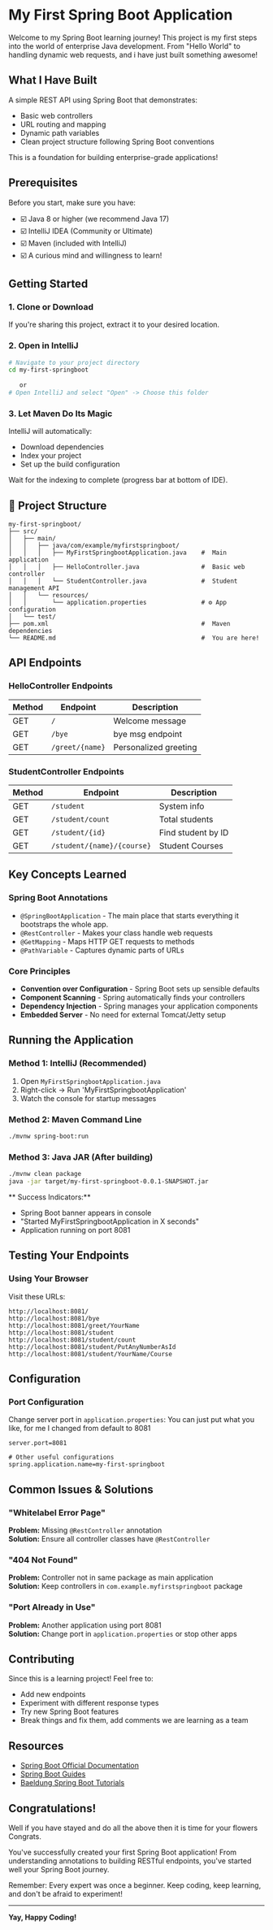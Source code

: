 #  My First Spring Boot Application

Welcome to my Spring Boot learning journey! This project is my first steps into the world of enterprise Java development. From "Hello World" to handling dynamic web requests, and i have just built something awesome!


## What I Have Built

A simple REST API using Spring Boot that demonstrates:
- Basic web controllers
- URL routing and mapping
- Dynamic path variables
- Clean project structure following Spring Boot conventions

This is a foundation for building enterprise-grade applications!

##  Prerequisites

Before you start, make sure you have:
- ☑️ Java 8 or higher (we recommend Java 17)
- ☑️ IntelliJ IDEA (Community or Ultimate)
- ☑️ Maven (included with IntelliJ)
- ☑️ A curious mind and willingness to learn!

##  Getting Started

### 1. Clone or Download
If you're sharing this project, extract it to your desired location.

### 2. Open in IntelliJ
```bash
# Navigate to your project directory
cd my-first-springboot
   
   or
# Open IntelliJ and select "Open" -> Choose this folder
```

### 3. Let Maven Do Its Magic
IntelliJ will automatically:
- Download dependencies
- Index your project
- Set up the build configuration

Wait for the indexing to complete (progress bar at bottom of IDE).

## 📁 Project Structure

```
my-first-springboot/
├── src/
│   ├── main/
│   │   ├── java/com/example/myfirstspringboot/
│   │   │   ├── MyFirstSpringbootApplication.java    #  Main application
│   │   │   ├── HelloController.java                 #  Basic web controller
│   │   │   └── StudentController.java               #  Student management API
│   │   └── resources/
│   │       └── application.properties               # ⚙ App configuration
│   └── test/
├── pom.xml                                          #  Maven dependencies
└── README.md                                        #  You are here!
```

##  API Endpoints

### HelloController Endpoints
| Method | Endpoint        | Description           | 
|--------|-----------------|-----------------------|
| GET | `/`             | Welcome message       |
| GET | `/bye`          | bye msg endpoint      | 
| GET | `/greet/{name}` | Personalized greeting |

### StudentController Endpoints
| Method | Endpoint | Description        |
|--------|----|--------------------|
| GET | `/student` | System info        | 
| GET | `/student/count` | Total students     |
| GET | `/student/{id}` | Find student by ID |
| GET | `/student/{name}/{course}` | Student Courses    | 

##  Key Concepts Learned

### Spring Boot Annotations
- `@SpringBootApplication` - The main place that starts everything it bootstraps the whole app.
- `@RestController` - Makes your class handle web requests
- `@GetMapping` - Maps HTTP GET requests to methods
- `@PathVariable` - Captures dynamic parts of URLs

### Core Principles
- **Convention over Configuration** - Spring Boot sets up sensible defaults
- **Component Scanning** - Spring automatically finds your controllers
- **Dependency Injection** - Spring manages your application components
- **Embedded Server** - No need for external Tomcat/Jetty setup

##  Running the Application

### Method 1: IntelliJ (Recommended)
1. Open `MyFirstSpringbootApplication.java`
2. Right-click → Run 'MyFirstSpringbootApplication'
3. Watch the console for startup messages

### Method 2: Maven Command Line
```bash
./mvnw spring-boot:run
```

### Method 3: Java JAR (After building)
```bash
./mvnw clean package
java -jar target/my-first-springboot-0.0.1-SNAPSHOT.jar
```

** Success Indicators:**
- Spring Boot banner appears in console
- "Started MyFirstSpringbootApplication in X seconds"
- Application running on port 8081

##  Testing Your Endpoints

### Using Your Browser
Visit these URLs:
```
http://localhost:8081/
http://localhost:8081/bye
http://localhost:8081/greet/YourName
http://localhost:8081/student
http://localhost:8081/student/count
http://localhost:8081/student/PutAnyNumberAsId
http://localhost:8081/student/YourName/Course
```

##  Configuration

### Port Configuration
Change server port in `application.properties`: You can just put what you like, for me I changed from default to 8081
```properties
server.port=8081

# Other useful configurations
spring.application.name=my-first-springboot
```

##  Common Issues & Solutions

### "Whitelabel Error Page"
**Problem:** Missing `@RestController` annotation  
**Solution:** Ensure all controller classes have `@RestController`

### "404 Not Found"
**Problem:** Controller not in same package as main application  
**Solution:** Keep controllers in `com.example.myfirstspringboot` package

### "Port Already in Use"
**Problem:** Another application using port 8081  
**Solution:** Change port in `application.properties` or stop other apps


##  Contributing

Since this is a learning project! Feel free to:
- Add new endpoints
- Experiment with different response types
- Try new Spring Boot features
- Break things and fix them, add comments we are learning as a team 

##  Resources

- [Spring Boot Official Documentation](https://spring.io/projects/spring-boot)
- [Spring Boot Guides](https://spring.io/guides)
- [Baeldung Spring Boot Tutorials](https://www.baeldung.com/spring-boot)

##  Congratulations!
Well if you have stayed and do all the above then it is time for your flowers Congrats. 

You've successfully created your first Spring Boot application! From understanding annotations to building RESTful endpoints, you've started well your Spring Boot journey.

Remember: Every expert was once a beginner. Keep coding, keep learning, and don't be afraid to experiment!

---

**Yay, Happy Coding!** 

